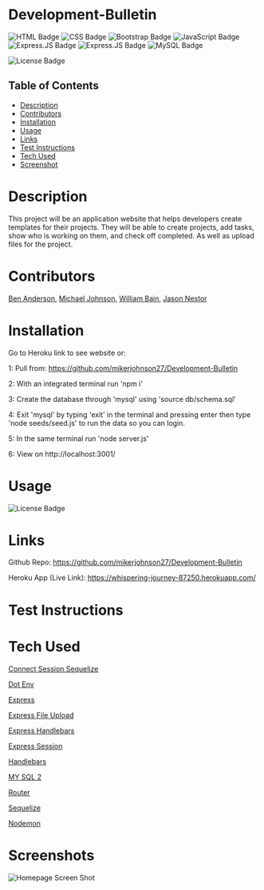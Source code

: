 # Development-Bulletin
![HTML Badge](https://img.shields.io/badge/HTML5-E34F26?style=for-the-badge&logo=html5&logoColor=white)
![CSS Badge](https://img.shields.io/badge/CSS3-1572B6?style=for-the-badge&logo=css3&logoColor=white)
![Bootstrap Badge](https://img.shields.io/badge/Bootstrap-563D7C?style=for-the-badge&logo=bootstrap&logoColor=white)
![JavaScript Badge](https://img.shields.io/badge/JavaScript-323330?style=for-the-badge&logo=javascript&logoColor=F7DF1E)
![Express.JS Badge](https://img.shields.io/badge/Express.js-404D59?style=for-the-badge)
![Express.JS Badge](https://img.shields.io/badge/sequelize-323330?style=for-the-badge&logo=sequelize&logoColor=blue)
![MySQL Badge](https://img.shields.io/badge/MySQL-00000F?style=for-the-badge&logo=mysql&logoColor=white)

![License Badge](https://img.shields.io/github/license/mikerjohnson27/Development-Bulletin.svg)


## Table of Contents
- [Description](#description)
- [Contributors](#contributors)
- [Installation](#installation)
- [Usage](#usage)
- [Links](#links)
- [Test Instructions](#test_instructions)
- [Tech Used](#tech_used)
- [Screenshot](#screenshot)

# Description
This project will be an application website that helps developers create 
templates for their projects. They will be able to create projects, add tasks, show 
who is working on them, and check off completed. As well as upload files for the 
project.

# Contributors
[Ben Anderson](https://github.com/Squid300), [Michael Johnson](https://github.com/mikerjohnson27), [William Bain](https://github.com/BillyBain), [Jason Nestor](https://github.com/Jay3172)

# Installation
Go to Heroku link to see website or:

1: Pull from: https://github.com/mikerjohnson27/Development-Bulletin

2: With an integrated terminal run 'npm i' 

3: Create the database through 'mysql' using 'source db/schema.sql'

4: Exit 'mysql' by typing 'exit' in the terminal and pressing enter then type 'node seeds/seed.js' to run the data so you can login.

5: In the same terminal run 'node server.js'

6: View on http://localhost:3001/

# Usage
![License Badge](https://img.shields.io/github/license/mikerjohnson27/Development-Bulletin.svg)


# Links
Github Repo: https://github.com/mikerjohnson27/Development-Bulletin

Heroku App (Live Link): https://whispering-journey-87250.herokuapp.com/
# Test Instructions


# Tech Used

[Connect Session Sequelize](https://www.npmjs.com/package/connect-session-sequelize)

[Dot Env](https://www.npmjs.com/package/dotenv)

[Express](https://www.npmjs.com/package/express)

[Express File Upload](https://www.npmjs.com/package/express-fileupload)

[Express Handlebars](https://www.npmjs.com/package/express-handlebars)

[Express Session](https://www.npmjs.com/package/express-session)

[Handlebars](https://www.npmjs.com/package/handlebars)

[MY SQL 2](https://www.npmjs.com/package/mysql2)

[Router](https://www.npmjs.com/package/router)

[Sequelize](https://www.npmjs.com/package/sequelize)

[Nodemon](https://www.npmjs.com/package/nodemon)


# Screenshots
![Homepage Screen Shot](../Development-Bulletin/docs/Screenshot%202022-07-07%20112122.png)

